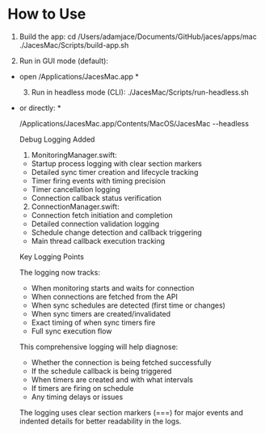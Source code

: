 # How to Use

  1. Build the app:
  cd /Users/adamjace/Documents/GitHub/jaces/apps/mac
  ./JacesMac/Scripts/build-app.sh

  2. Run in GUI mode (default):

* open /Applications/JacesMac.app *

  3. Run in headless mode (CLI):
  ./JacesMac/Scripts/run-headless.sh

* or directly: *
  
  /Applications/JacesMac.app/Contents/MacOS/JacesMac --headless

  Debug Logging Added

  1. MonitoringManager.swift:
  * Startup process logging with clear section markers
  * Detailed sync timer creation and lifecycle tracking
  * Timer firing events with timing precision
  * Timer cancellation logging
  * Connection callback status verification
  2. ConnectionManager.swift:
  * Connection fetch initiation and completion
  * Detailed connection validation logging
  * Schedule change detection and callback triggering
  * Main thread callback execution tracking

  Key Logging Points

  The logging now tracks:
  * When monitoring starts and waits for connection
  * When connections are fetched from the API
  * When sync schedules are detected (first time or changes)
  * When sync timers are created/invalidated
  * Exact timing of when sync timers fire
  * Full sync execution flow

  This comprehensive logging will help diagnose:
  * Whether the connection is being fetched successfully
  * If the schedule callback is being triggered
  * When timers are created and with what intervals
  * If timers are firing on schedule
  * Any timing delays or issues

  The logging uses clear section markers (===) for major events and indented details for
  better readability in the logs.
